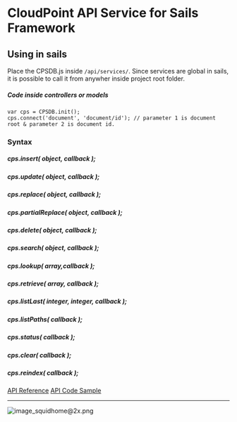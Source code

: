 # CloudPoint API Service for Sails Framework

## Using in sails

Place the CPSDB.js inside `/api/services/`. Since services are global in sails, it is possible to call it from anywher inside project root folder. 

##### Code inside controllers or models

```
var cps = CPSDB.init();
cps.connect('document', 'document/id'); // parameter 1 is document root & parameter 2 is document id.

```

### Syntax

##### cps.insert( object, callback );

##### cps.update( object, callback );

##### cps.replace( object, callback );

##### cps.partialReplace( object, callback );

##### cps.delete( object, callback );

##### cps.search( object, callback );

##### cps.lookup( array,callback );

##### cps.retrieve( array, callback );

##### cps.listLast( integer, integer, callback );

##### cps.listPaths( callback );

##### cps.status( callback );

##### cps.clear( callback );

##### cps.reindex( callback );


[API Reference](http://docs.clusterpoint.com/wiki/Main_Page)
[API Code Sample](http://docs.clusterpoint.com/examples/#/Node.js/connection)

***

![image_squidhome@2x.png](http://sailsjs.org/images/bkgd_squiddy.png)